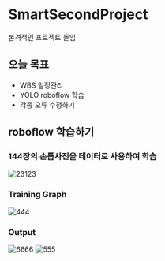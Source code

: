 # SmartSecondProject
본격적인 프로젝트 돌입

## 오늘 목표
- WBS 일정관리
- YOLO roboflow 학습
- 각종 오류 수정하기

## roboflow 학습하기
### 144장의 손톱사진을 데이터로 사용하여 학습
![23123](https://github.com/Jinkyun0328/SmartSecondProject/assets/123911778/883b8624-2e8a-46fa-bce8-8bcde0577047)

### Training Graph
![444](https://github.com/Jinkyun0328/SmartSecondProject/assets/123911778/f5ce6a4a-c95c-4b59-b427-a5edd7db85c7)

### Output
![6666](https://github.com/Jinkyun0328/SmartSecondProject/assets/123911778/ba84bb77-a4a6-4be9-bed3-c0557d8f1d2a)
![555](https://github.com/Jinkyun0328/SmartSecondProject/assets/123911778/5ffe288f-be31-4b52-9689-326de5dd2a91)

